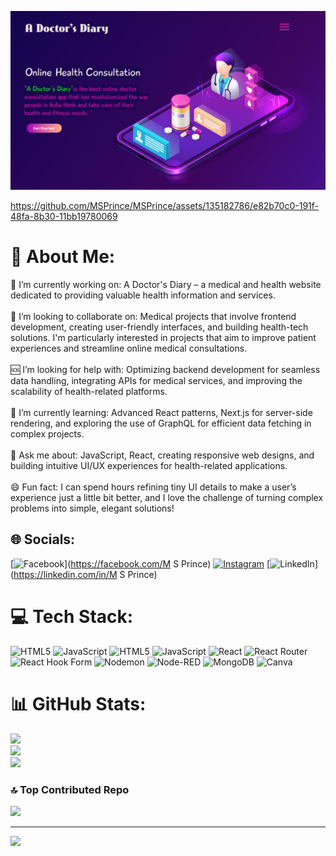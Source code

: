  ![logo](https://github.com/MSPrince/MSPrince/blob/main/485-ai.png)


https://github.com/MSPrince/MSPrince/assets/135182786/e82b70c0-191f-48fa-8b30-11bb19780069


# 💫 About Me:
🔭 I’m currently working on: A Doctor's Diary – a medical and health website dedicated to providing valuable health information and services.<br><br>🤝 I’m looking to collaborate on: Medical projects that involve frontend development, creating user-friendly interfaces, and building health-tech solutions. I'm particularly interested in projects that aim to improve patient experiences and streamline online medical consultations.<br><br>🆘 I’m looking for help with: Optimizing backend development for seamless data handling, integrating APIs for medical services, and improving the scalability of health-related platforms.<br><br>🌱 I’m currently learning: Advanced React patterns, Next.js for server-side rendering, and exploring the use of GraphQL for efficient data fetching in complex projects.<br><br>💬 Ask me about: JavaScript, React, creating responsive web designs, and building intuitive UI/UX experiences for health-related applications.<br><br>😄 Fun fact: I can spend hours refining tiny UI details to make a user’s experience just a little bit better, and I love the challenge of turning complex problems into simple, elegant solutions!


## 🌐 Socials:
[![Facebook](https://img.shields.io/badge/Facebook-%231877F2.svg?logo=Facebook&logoColor=white)](https://facebook.com/M S Prince) [![Instagram](https://img.shields.io/badge/Instagram-%23E4405F.svg?logo=Instagram&logoColor=white)](https://instagram.com/m.s.prins) [![LinkedIn](https://img.shields.io/badge/LinkedIn-%230077B5.svg?logo=linkedin&logoColor=white)](https://linkedin.com/in/M S Prince) 

# 💻 Tech Stack:
![HTML5](https://img.shields.io/badge/html5-%23E34F26.svg?style=for-the-badge&logo=html5&logoColor=white) ![JavaScript](https://img.shields.io/badge/javascript-%23323330.svg?style=for-the-badge&logo=javascript&logoColor=%23F7DF1E) ![HTML5](https://img.shields.io/badge/html5-%23E34F26.svg?style=for-the-badge&logo=html5&logoColor=white) ![JavaScript](https://img.shields.io/badge/javascript-%23323330.svg?style=for-the-badge&logo=javascript&logoColor=%23F7DF1E) ![React](https://img.shields.io/badge/react-%2320232a.svg?style=for-the-badge&logo=react&logoColor=%2361DAFB) ![React Router](https://img.shields.io/badge/React_Router-CA4245?style=for-the-badge&logo=react-router&logoColor=white) ![React Hook Form](https://img.shields.io/badge/React%20Hook%20Form-%23EC5990.svg?style=for-the-badge&logo=reacthookform&logoColor=white) ![Nodemon](https://img.shields.io/badge/NODEMON-%23323330.svg?style=for-the-badge&logo=nodemon&logoColor=%BBDEAD) ![Node-RED](https://img.shields.io/badge/Node--RED-%238F0000.svg?style=for-the-badge&logo=node-red&logoColor=white) ![MongoDB](https://img.shields.io/badge/MongoDB-%234ea94b.svg?style=for-the-badge&logo=mongodb&logoColor=white) ![Canva](https://img.shields.io/badge/Canva-%2300C4CC.svg?style=for-the-badge&logo=Canva&logoColor=white)
# 📊 GitHub Stats:
![](https://github-readme-stats.vercel.app/api?username=MSPrince&theme=material-palenight&hide_border=false&include_all_commits=true&count_private=true)<br/>
![](https://github-readme-streak-stats.herokuapp.com/?user=MSPrince&theme=material-palenight&hide_border=false)<br/>
![](https://github-readme-stats.vercel.app/api/top-langs/?username=MSPrince&theme=material-palenight&hide_border=false&include_all_commits=true&count_private=true&layout=compact)

### 🔝 Top Contributed Repo
![](https://github-contributor-stats.vercel.app/api?username=MSPrince&limit=5&theme=dark&combine_all_yearly_contributions=true)

---
[![](https://visitcount.itsvg.in/api?id=MSPrince&icon=9&color=0)](https://visitcount.itsvg.in)

<!-- Proudly created with GPRM ( https://gprm.itsvg.in ) -->



